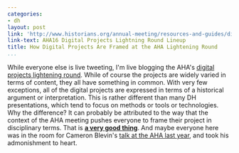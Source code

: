 ```yaml
---
categories:
- dh
layout: post
link: 'http://www.historians.org/annual-meeting/resources-and-guides/digital-history-at-aha16/digital-history-lightning-rounds/aha16-digital-projects-lightning-round-lineup'
link-text: AHA16 Digital Projects Lightning Round Lineup
title: How Digital Projects Are Framed at the AHA Lightening Round
...
```


While everyone else is live tweeting, I'm live blogging the AHA's [digital projects lightening round](http://www.historians.org/annual-meeting/resources-and-guides/digital-history-at-aha16/digital-history-lightning-rounds/aha16-digital-projects-lightning-round-lineup). While of course the projects are widely varied in terms of content, they all have something in common. With very few exceptions, all of the digital projects are expressed in terms of a historical argument or interpretation. This is rather different than many DH presentations, which tend to focus on methods or tools or technologies. Why the difference? It can probably be attributed to the way that the context of the AHA meeting pushes everyone to frame their project in disciplinary terms. That is **[a very good thing](http://drstephenrobertson.com/blog-post/the-differences-between-digital-history-and-digital-humanities/)**. And maybe everyone here was in the room for Cameron Blevin's [talk at the AHA last year](http://www.cameronblevins.org/posts/perpetual-sunrise-methodology/), and took his admonishment to heart.
